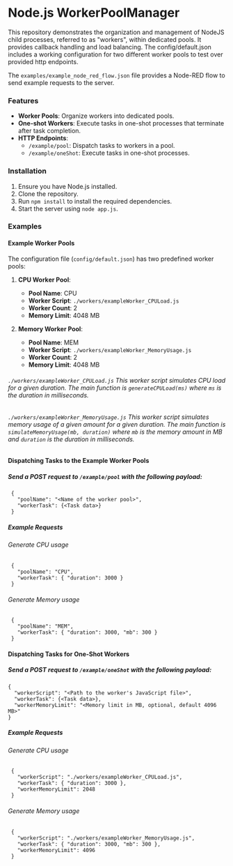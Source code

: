 # Node.js WorkerPoolManager

This repository demonstrates the organization and management of NodeJS child processes, referred to as "workers", within dedicated pools. It provides callback handling and load balancing. The config/default.json includes a working configuration for two different worker pools to test over provided http endpoints.

The `examples/example_node_red_flow.json` file provides a Node-RED flow to send example requests to the server.

### Features

- **Worker Pools**: Organize workers into dedicated pools.
- **One-shot Workers**: Execute tasks in one-shot processes that terminate after task completion.
- **HTTP Endpoints**:
  - `/example/pool`: Dispatch tasks to workers in a pool.
  - `/example/oneShot`: Execute tasks in one-shot processes.

### Installation

1. Ensure you have Node.js installed.
2. Clone the repository.
3. Run `npm install` to install the required dependencies.
4. Start the server using `node app.js`.


### Examples

#### Example Worker Pools

The configuration file (`config/default.json`) has two predefined worker pools:

1. **CPU Worker Pool**:
   - **Pool Name**: CPU
   - **Worker Script**: `./workers/exampleWorker_CPULoad.js`
   - **Worker Count**: 2
   - **Memory Limit**: 4048 MB

2. **Memory Worker Pool**:
   - **Pool Name**: MEM
   - **Worker Script**: `./workers/exampleWorker_MemoryUsage.js`
   - **Worker Count**: 2
   - **Memory Limit**: 4048 MB

###### `./workers/exampleWorker_CPULoad.js` This worker script simulates CPU load for a given duration. The main function is `generateCPULoad(ms)` where `ms` is the duration in milliseconds.

###### `./workers/exampleWorker_MemoryUsage.js` This worker script simulates memory usage of a given amount for a given duration. The main function is `simulateMemoryUsage(mb, duration)` where `mb` is the memory amount in MB and `duration` is the duration in milliseconds.

#### Dispatching Tasks to the Example Worker Pools
##### Send a POST request to `/example/pool` with the following payload:
     {
       "poolName": "<Name of the worker pool>",
       "workerTask": {<Task data>}
     }
##### Example Requests
###### Generate CPU usage
     {
       "poolName": "CPU",
       "workerTask": { "duration": 3000 }
     }
###### Generate Memory usage
     {
       "poolName": "MEM",
       "workerTask": { "duration": 3000, "mb": 300 }
     }
     
#### Dispatching Tasks for One-Shot Workers
##### Send a POST request to `/example/oneShot` with the following payload:
    {
      "workerScript": "<Path to the worker's JavaScript file>",
      "workerTask": {<Task data>},
      "workerMemoryLimit": "<Memory limit in MB, optional, default 4096 MB>"
    }  
##### Example Requests
###### Generate CPU usage
     {
       "workerScript": "./workers/exampleWorker_CPULoad.js",
       "workerTask": { "duration": 3000 },
       "workerMemoryLimit": 2048
     }
###### Generate Memory usage
     {
       "workerScript": "./workers/exampleWorker_MemoryUsage.js",
       "workerTask": { "duration": 3000, "mb": 300 },
       "workerMemoryLimit": 4096
     }

